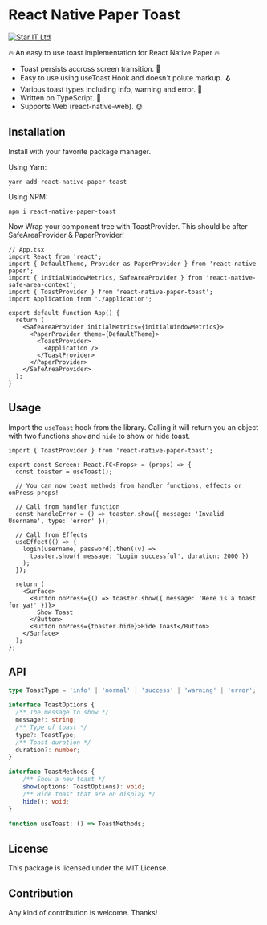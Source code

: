 # React Native Paper Toast

[![Star IT Ltd](https://staritltd.com/wp-content/uploads/2019/10/Web_Logo_of_Star_IT_158x80.png)](https://staritltd.com)

🔥 An easy to use toast implementation for React Native Paper 🔥

- Toast persists accross screen transition. 🚀
- Easy to use using useToast Hook and doesn't polute markup. 🪝
- Various toast types including info, warning and error. 👗
- Written on TypeScript. 🔵
- Supports Web (react-native-web). 🌞

## Installation

Install with your favorite package manager.

Using Yarn:

```
yarn add react-native-paper-toast
```

Using NPM:

```
npm i react-native-paper-toast
```

Now Wrap your component tree with ToastProvider. This should be after SafeAreaProvider & PaperProvider!

```tsx
// App.tsx
import React from 'react';
import { DefaultTheme, Provider as PaperProvider } from 'react-native-paper';
import { initialWindowMetrics, SafeAreaProvider } from 'react-native-safe-area-context';
import { ToastProvider } from 'react-native-paper-toast';
import Application from './application';

export default function App() {
  return (
    <SafeAreaProvider initialMetrics={initialWindowMetrics}>
      <PaperProvider theme={DefaultTheme}>
        <ToastProvider>
          <Application />
        </ToastProvider>
      </PaperProvider>
    </SafeAreaProvider>
  );
}
```

## Usage

Import the `useToast` hook from the library. Calling it will return you an object with two functions `show` and `hide` to show or hide toast.

```tsx
import { ToastProvider } from 'react-native-paper-toast';

export const Screen: React.FC<Props> = (props) => {
  const toaster = useToast();

  // You can now toast methods from handler functions, effects or onPress props!

  // Call from handler function
  const handleError = () => toaster.show({ message: 'Invalid Username', type: 'error' });

  // Call from Effects
  useEffect(() => {
    login(username, password).then((v) =>
      toaster.show({ message: 'Login successful', duration: 2000 })
    );
  });

  return (
    <Surface>
      <Button onPress={() => toaster.show({ message: 'Here is a toast for ya!' })}>
        Show Toast
      </Button>
      <Button onPress={toaster.hide}>Hide Toast</Button>
    </Surface>
  );
};
```

## API

```typescript
type ToastType = 'info' | 'normal' | 'success' | 'warning' | 'error';

interface ToastOptions {
  /** The message to show */
  message?: string;
  /** Type of toast */
  type?: ToastType;
  /** Toast duration */
  duration?: number;
}

interface ToastMethods {
    /** Show a new toast */
    show(options: ToastOptions): void;
    /** Hide toast that are on display */
    hide(): void;
}

function useToast: () => ToastMethods;
```

## License

This package is licensed under the MIT License.

## Contribution

Any kind of contribution is welcome. Thanks!
